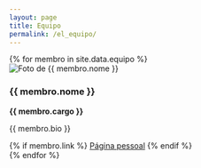 ```yaml
---
layout: page
title: Equipo
permalink: /el_equipo/
---
```


<div class="equipe-container">
  {% for membro in site.data.equipo %}
  <div class="membro">
    <img src="{{ site.baseurl }}/assets/img/equipo/{{ membro.foto }}" alt="Foto de {{ membro.nome }}" class="imagem-redonda">
    <h3>{{ membro.nome }}</h3>
    <p><strong>{{ membro.cargo }}</strong></p>
    <p>{{ membro.bio }}</p>
    {% if membro.link %}
        <a href="{{ membro.link }}" target="_blank">Página pessoal</a>
    {% endif %}
  </div>
  {% endfor %}
</div>
